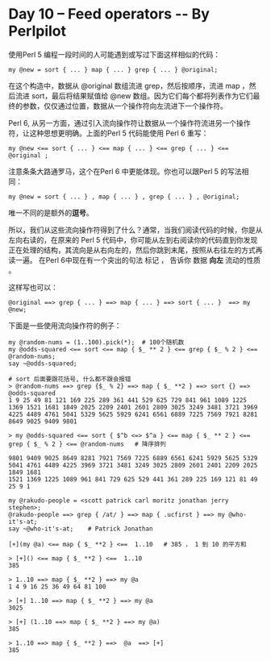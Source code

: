 # Day 10 – Feed operators -- By   Perlpilot

 使用Perl 5 编程一段时间的人可能遇到或写过下面这样相似的代码：
 
    my @new = sort { ... } map { ... } grep { ... } @original;

在这个构造中，数据从  @original 数组流进 grep，然后按顺序，流进 map  ，然后流进 sort，最后将结果赋值给 @new 数组。因为它们每个都将列表作为它们最终的参数，仅仅通过位置，数据从一个操作符向左流进下一个操作符。

Perl 6, 从另一方面，通过引入流向操作符让数据从一个操作符流进另一个操作符，让这种思想更明确。上面的Perl 5 代码能使用 Perl 6 重写：

    my @new <== sort { ... } <== map { ... } <== grep { ... } <== @original ;

注意条条大路通罗马，这个在Perl 6 中更能体现。你也可以跟Perl 5 的写法相同：

    my @new = sort { ... } , map { ... } , grep { ... } , @original;

唯一不同的是额外的**逗号**。

所以，我们从这些流向操作符得到了什么？通常，当我们阅读代码的时候，你是从左向右读的，在原来的 Perl 5 代码中，你可能从左到右阅读你的代码直到你发现正在处理的结构，其流向是从右向左的，然后你跳到末尾，按照从右往左的方式再读一遍。 在Perl 6中现在有一个突出的句法 标记 ， 告诉你 数据 **向左** 流动的性质 。

这样写也可以：

    @original ==> grep { ... } ==> map { ... } ==> sort { ... }  ==> my @new;

下面是一些使用流向操作符的例子：

    my @random-nums = (1..100).pick(*);  # 100个随机数
    my @odds-squared <== sort <== map { $_ ** 2 } <== grep { $_ % 2 } <== @random-nums;
    say ~@odds-squared;

    # sort 后面要跟花括号, 什么都不跟会报错
	> @random-nums ==> grep {$_ % 2} ==> map { $_ **2 } ==> sort {} ==> @odds-squared
    1 9 25 49 81 121 169 225 289 361 441 529 625 729 841 961 1089 1225 1369 1521 1681 1849 2025 2209 2401 2601 2809 3025 3249 3481 3721 3969 4225 4489 4761 5041 5329 5625 5929 6241 6561 6889 7225 7569 7921 8281 8649 9025 9409 9801
	
    > my @odds-squared <== sort { $^b <=> $^a } <== map { $_ ** 2 } <== grep { $_ % 2 } <== @random-nums   # 降序排列
	
    9801 9409 9025 8649 8281 7921 7569 7225 6889 6561 6241 5929 5625 5329 5041 4761 4489 4225 3969 3721 3481 3249 3025 2809 2601 2401 2209 2025 1849 1681
    1521 1369 1225 1089 961 841 729 625 529 441 361 289 225 169 121 81 49 25 9 1
	
    my @rakudo-people = <scott patrick carl moritz jonathan jerry stephen>;
    @rakudo-people ==> grep { /at/ } ==> map { .ucfirst } ==> my @who-it's-at;
    say ~@who-it's-at;    # Patrick Jonathan

    [+](my @a) <== map { $_ **2 } <==  1..10   # 385 ， 1 到 10 的平方和

    > [+]() <== map { $_ **2 } <==  1..10
    385

	> 1..10 ==> map { $_ **2 } ==> my @a
    1 4 9 16 25 36 49 64 81 100
	
	> [+] 1..10 ==> map { $_ **2 } ==> my @a
    3025
	
	> [+] (1..10 ==> map { $_ **2 } ==> my @a)
    385
	
	> 1..10 ==> map { $_ **2 } ==>  @a  ==> [+]
    385